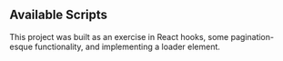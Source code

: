 ## Available Scripts

This project was built as an exercise in React hooks, some pagination-esque functionality, and implementing a loader element. 

